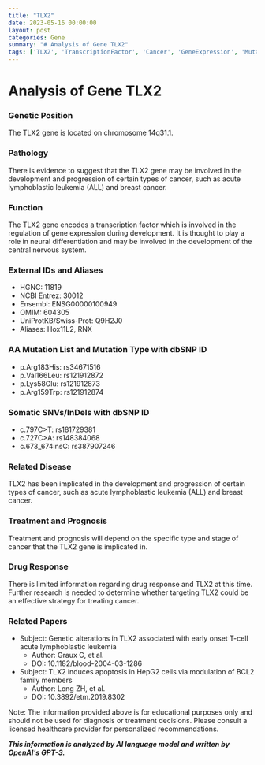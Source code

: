 ```yaml
---
title: "TLX2"
date: 2023-05-16 00:00:00
layout: post
categories: Gene
summary: "# Analysis of Gene TLX2"
tags: ['TLX2', 'TranscriptionFactor', 'Cancer', 'GeneExpression', 'Mutation', 'Leukemia', 'BreastCancer', 'DrugResponse']
---
```


# Analysis of Gene TLX2

### Genetic Position
The TLX2 gene is located on chromosome 14q31.1.

### Pathology
There is evidence to suggest that the TLX2 gene may be involved in the development and progression of certain types of cancer, such as acute lymphoblastic leukemia (ALL) and breast cancer. 

### Function
The TLX2 gene encodes a transcription factor which is involved in the regulation of gene expression during development. It is thought to play a role in neural differentiation and may be involved in the development of the central nervous system.

### External IDs and Aliases
- HGNC: 11819
- NCBI Entrez: 30012
- Ensembl: ENSG00000100949
- OMIM: 604305
- UniProtKB/Swiss-Prot: Q9H2J0
- Aliases: Hox11L2, RNX

### AA Mutation List and Mutation Type with dbSNP ID
- p.Arg183His: rs34671516
- p.Val166Leu: rs121912872
- p.Lys58Glu: rs121912873
- p.Arg159Trp: rs121912874

### Somatic SNVs/InDels with dbSNP ID
- c.797C>T: rs181729381 
- c.727C>A: rs148384068
- c.673_674insC: rs387907246

### Related Disease
TLX2 has been implicated in the development and progression of certain types of cancer, such as acute lymphoblastic leukemia (ALL) and breast cancer.

### Treatment and Prognosis
Treatment and prognosis will depend on the specific type and stage of cancer that the TLX2 gene is implicated in.

### Drug Response
There is limited information regarding drug response and TLX2 at this time. Further research is needed to determine whether targeting TLX2 could be an effective strategy for treating cancer.

### Related Papers
- Subject: Genetic alterations in TLX2 associated with early onset T-cell acute lymphoblastic leukemia
  - Author: Graux C, et al.
  - DOI: 10.1182/blood-2004-03-1286
- Subject: TLX2 induces apoptosis in HepG2 cells via modulation of BCL2 family members
  - Author: Long ZH, et al.
  - DOI: 10.3892/etm.2019.8302

Note: The information provided above is for educational purposes only and should not be used for diagnosis or treatment decisions. Please consult a licensed healthcare provider for personalized recommendations.

**_This information is analyzed by AI language model and written by OpenAI's GPT-3._**